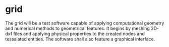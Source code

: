 # grid
The grid will be a test software capable of applying computational geometry and numerical methods to geometrical features. It begins by meshing 2D-dxf files and applying physical properties to the created nodes and tessalated entities. The software shall also feature a graphical interface.
